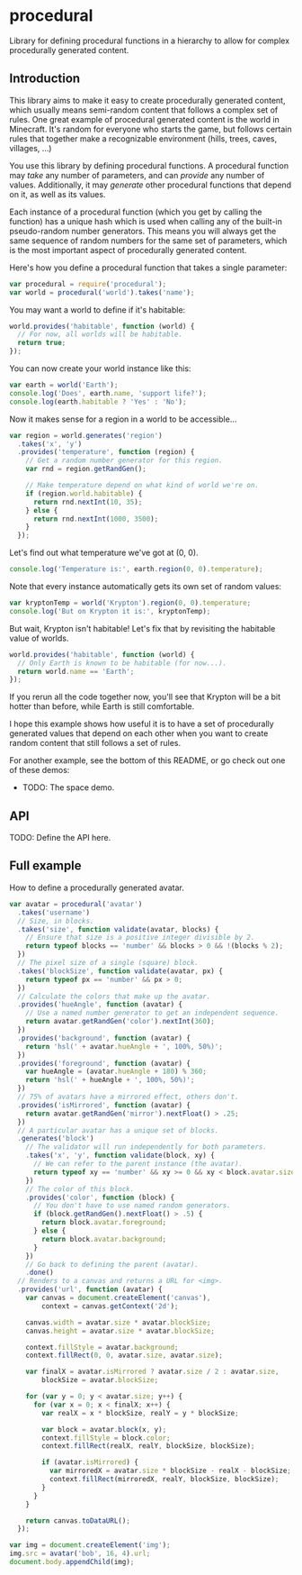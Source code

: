 procedural
==========

Library for defining procedural functions in a hierarchy to allow for complex
procedurally generated content.


Introduction
------------

This library aims to make it easy to create procedurally generated content,
which usually means semi-random content that follows a complex set of rules.
One great example of procedural generated content is the world in Minecraft.
It's random for everyone who starts the game, but follows certain rules that
together make a recognizable environment (hills, trees, caves, villages, ...)

You use this library by defining procedural functions. A procedural function
may *take* any number of parameters, and can *provide* any number of values.
Additionally, it may *generate* other procedural functions that depend on it,
as well as its values.

Each instance of a procedural function (which you get by calling the function)
has a unique hash which is used when calling any of the built-in pseudo-random
number generators. This means you will always get the same sequence of random
numbers for the same set of parameters, which is the most important aspect of
procedurally generated content.

Here's how you define a procedural function that takes a single parameter:

```javascript
var procedural = require('procedural');
var world = procedural('world').takes('name');
```

You may want a world to define if it's habitable:

```javascript
world.provides('habitable', function (world) {
  // For now, all worlds will be habitable.
  return true;
});
```

You can now create your world instance like this:

```javascript
var earth = world('Earth');
console.log('Does', earth.name, 'support life?');
console.log(earth.habitable ? 'Yes' : 'No');
```

Now it makes sense for a region in a world to be accessible...

```javascript
var region = world.generates('region')
  .takes('x', 'y')
  .provides('temperature', function (region) {
    // Get a random number generator for this region.
    var rnd = region.getRandGen();

    // Make temperature depend on what kind of world we're on.
    if (region.world.habitable) {
      return rnd.nextInt(10, 35);
    } else {
      return rnd.nextInt(1000, 3500);
    }
  });
```

Let's find out what temperature we've got at (0, 0).

```javascript
console.log('Temperature is:', earth.region(0, 0).temperature);
```

Note that every instance automatically gets its own set of random values:

```javascript
var kryptonTemp = world('Krypton').region(0, 0).temperature;
console.log('But on Krypton it is:', kryptonTemp);
```

But wait, Krypton isn't habitable! Let's fix that by revisiting the habitable
value of worlds.

```javascript
world.provides('habitable', function (world) {
  // Only Earth is known to be habitable (for now...).
  return world.name == 'Earth';
});
```

If you rerun all the code together now, you'll see that Krypton will be a bit
hotter than before, while Earth is still comfortable.

I hope this example shows how useful it is to have a set of procedurally
generated values that depend on each other when you want to create random
content that still follows a set of rules.

For another example, see the bottom of this README, or go check out one of
these demos:

* TODO: The space demo.


API
---

TODO: Define the API here.


Full example
------------

How to define a procedurally generated avatar.

```javascript
var avatar = procedural('avatar')
  .takes('username')
  // Size, in blocks.
  .takes('size', function validate(avatar, blocks) {
    // Ensure that size is a positive integer divisible by 2.
    return typeof blocks == 'number' && blocks > 0 && !(blocks % 2);
  })
  // The pixel size of a single (square) block.
  .takes('blockSize', function validate(avatar, px) {
    return typeof px == 'number' && px > 0;
  })
  // Calculate the colors that make up the avatar.
  .provides('hueAngle', function (avatar) {
    // Use a named number generator to get an independent sequence.
    return avatar.getRandGen('color').nextInt(360);
  })
  .provides('background', function (avatar) {
    return 'hsl(' + avatar.hueAngle + ', 100%, 50%)';
  })
  .provides('foreground', function (avatar) {
    var hueAngle = (avatar.hueAngle + 180) % 360;
    return 'hsl(' + hueAngle + ', 100%, 50%)';
  })
  // 75% of avatars have a mirrored effect, others don't.
  .provides('isMirrored', function (avatar) {
    return avatar.getRandGen('mirror').nextFloat() > .25;
  })
  // A particular avatar has a unique set of blocks.
  .generates('block')
    // The validator will run independently for both parameters.
    .takes('x', 'y', function validate(block, xy) {
      // We can refer to the parent instance (the avatar).
      return typeof xy == 'number' && xy >= 0 && xy < block.avatar.size;
    })
    // The color of this block.
    .provides('color', function (block) {
      // You don't have to use named random generators.
      if (block.getRandGen().nextFloat() > .5) {
        return block.avatar.foreground;
      } else {
        return block.avatar.background;
      }
    })
    // Go back to defining the parent (avatar).
    .done()
  // Renders to a canvas and returns a URL for <img>.
  .provides('url', function (avatar) {
    var canvas = document.createElement('canvas'),
        context = canvas.getContext('2d');

    canvas.width = avatar.size * avatar.blockSize;
    canvas.height = avatar.size * avatar.blockSize;

    context.fillStyle = avatar.background;
    context.fillRect(0, 0, avatar.size, avatar.size);

    var finalX = avatar.isMirrored ? avatar.size / 2 : avatar.size,
        blockSize = avatar.blockSize;

    for (var y = 0; y < avatar.size; y++) {
      for (var x = 0; x < finalX; x++) {
        var realX = x * blockSize, realY = y * blockSize;

        var block = avatar.block(x, y);
        context.fillStyle = block.color;
        context.fillRect(realX, realY, blockSize, blockSize);

        if (avatar.isMirrored) {
          var mirroredX = avatar.size * blockSize - realX - blockSize;
          context.fillRect(mirroredX, realY, blockSize, blockSize);
        }
      }
    }

    return canvas.toDataURL();
  });

var img = document.createElement('img');
img.src = avatar('bob', 16, 4).url;
document.body.appendChild(img);
```
